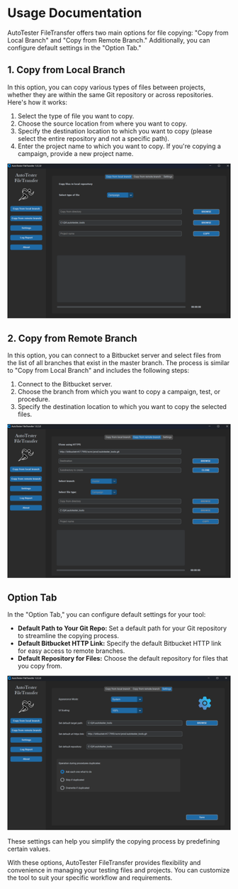 # Usage Documentation

AutoTester FileTransfer offers two main options for file copying: "Copy from Local Branch" and "Copy from Remote Branch." Additionally, you can configure default settings in the "Option Tab."

## 1. Copy from Local Branch

In this option, you can copy various types of files between projects, whether they are within the same Git repository or across repositories. Here's how it works:

1. Select the type of file you want to copy.
2. Choose the source location from where you want to copy.
3. Specify the destination location to which you want to copy (please select the entire repository and not a specific path).
4. Enter the project name to which you want to copy. If you're copying a campaign, provide a new project name.

![Copy from Local Branch](https://github.com/Alongri/AutoTester_FileTransfer/blob/main/images/1.png)

## 2. Copy from Remote Branch

In this option, you can connect to a Bitbucket server and select files from the list of all branches that exist in the master branch. The process is similar to "Copy from Local Branch" and includes the following steps:

1. Connect to the Bitbucket server.
2. Choose the branch from which you want to copy a campaign, test, or procedure.
3. Specify the destination location to which you want to copy the selected files.

![Copy from Remote Branch](https://github.com/Alongri/AutoTester_FileTransfer/blob/main/images/2.png)

## Option Tab

In the "Option Tab," you can configure default settings for your tool:

- **Default Path to Your Git Repo:** Set a default path for your Git repository to streamline the copying process.
- **Default Bitbucket HTTP Link:** Specify the default Bitbucket HTTP link for easy access to remote branches.
- **Default Repository for Files:** Choose the default repository for files that you copy from.

![Settings](https://github.com/Alongri/AutoTester_FileTransfer/blob/main/images/3.png)

These settings can help you simplify the copying process by predefining certain values.

With these options, AutoTester FileTransfer provides flexibility and convenience in managing your testing files and projects. You can customize the tool to suit your specific workflow and requirements.

